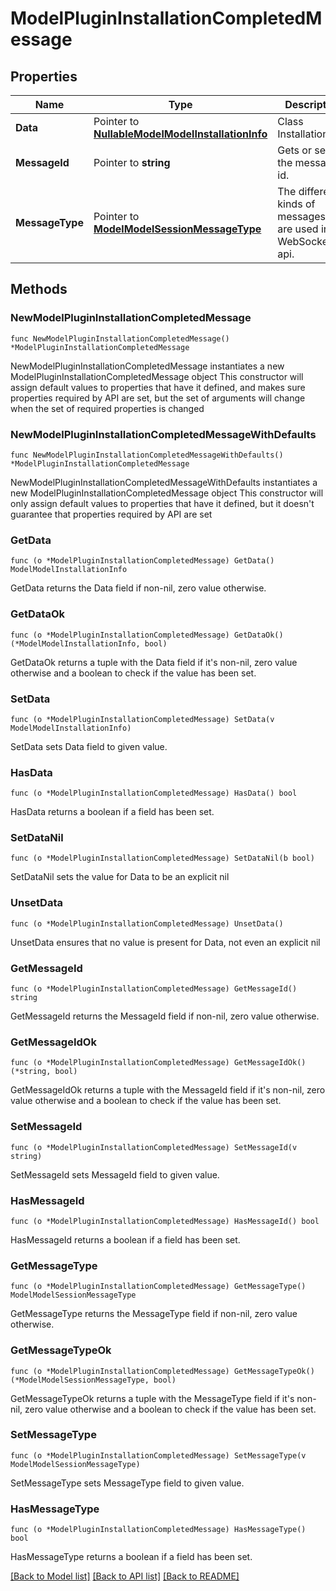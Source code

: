 # ModelPluginInstallationCompletedMessage

## Properties

Name | Type | Description | Notes
------------ | ------------- | ------------- | -------------
**Data** | Pointer to [**NullableModelModelInstallationInfo**](ModelInstallationInfo.md) | Class InstallationInfo. | [optional] 
**MessageId** | Pointer to **string** | Gets or sets the message id. | [optional] 
**MessageType** | Pointer to [**ModelModelSessionMessageType**](ModelSessionMessageType.md) | The different kinds of messages that are used in the WebSocket api. | [optional] [readonly] [default to MODELMODELSESSIONMESSAGETYPE_PACKAGE_INSTALLATION_COMPLETED]

## Methods

### NewModelPluginInstallationCompletedMessage

`func NewModelPluginInstallationCompletedMessage() *ModelPluginInstallationCompletedMessage`

NewModelPluginInstallationCompletedMessage instantiates a new ModelPluginInstallationCompletedMessage object
This constructor will assign default values to properties that have it defined,
and makes sure properties required by API are set, but the set of arguments
will change when the set of required properties is changed

### NewModelPluginInstallationCompletedMessageWithDefaults

`func NewModelPluginInstallationCompletedMessageWithDefaults() *ModelPluginInstallationCompletedMessage`

NewModelPluginInstallationCompletedMessageWithDefaults instantiates a new ModelPluginInstallationCompletedMessage object
This constructor will only assign default values to properties that have it defined,
but it doesn't guarantee that properties required by API are set

### GetData

`func (o *ModelPluginInstallationCompletedMessage) GetData() ModelModelInstallationInfo`

GetData returns the Data field if non-nil, zero value otherwise.

### GetDataOk

`func (o *ModelPluginInstallationCompletedMessage) GetDataOk() (*ModelModelInstallationInfo, bool)`

GetDataOk returns a tuple with the Data field if it's non-nil, zero value otherwise
and a boolean to check if the value has been set.

### SetData

`func (o *ModelPluginInstallationCompletedMessage) SetData(v ModelModelInstallationInfo)`

SetData sets Data field to given value.

### HasData

`func (o *ModelPluginInstallationCompletedMessage) HasData() bool`

HasData returns a boolean if a field has been set.

### SetDataNil

`func (o *ModelPluginInstallationCompletedMessage) SetDataNil(b bool)`

 SetDataNil sets the value for Data to be an explicit nil

### UnsetData
`func (o *ModelPluginInstallationCompletedMessage) UnsetData()`

UnsetData ensures that no value is present for Data, not even an explicit nil
### GetMessageId

`func (o *ModelPluginInstallationCompletedMessage) GetMessageId() string`

GetMessageId returns the MessageId field if non-nil, zero value otherwise.

### GetMessageIdOk

`func (o *ModelPluginInstallationCompletedMessage) GetMessageIdOk() (*string, bool)`

GetMessageIdOk returns a tuple with the MessageId field if it's non-nil, zero value otherwise
and a boolean to check if the value has been set.

### SetMessageId

`func (o *ModelPluginInstallationCompletedMessage) SetMessageId(v string)`

SetMessageId sets MessageId field to given value.

### HasMessageId

`func (o *ModelPluginInstallationCompletedMessage) HasMessageId() bool`

HasMessageId returns a boolean if a field has been set.

### GetMessageType

`func (o *ModelPluginInstallationCompletedMessage) GetMessageType() ModelModelSessionMessageType`

GetMessageType returns the MessageType field if non-nil, zero value otherwise.

### GetMessageTypeOk

`func (o *ModelPluginInstallationCompletedMessage) GetMessageTypeOk() (*ModelModelSessionMessageType, bool)`

GetMessageTypeOk returns a tuple with the MessageType field if it's non-nil, zero value otherwise
and a boolean to check if the value has been set.

### SetMessageType

`func (o *ModelPluginInstallationCompletedMessage) SetMessageType(v ModelModelSessionMessageType)`

SetMessageType sets MessageType field to given value.

### HasMessageType

`func (o *ModelPluginInstallationCompletedMessage) HasMessageType() bool`

HasMessageType returns a boolean if a field has been set.


[[Back to Model list]](../README.md#documentation-for-models) [[Back to API list]](../README.md#documentation-for-api-endpoints) [[Back to README]](../README.md)


